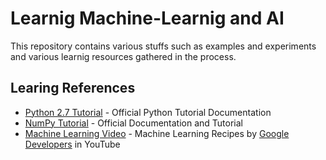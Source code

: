# Learnig Machine-Learnig and AI
This repository contains various stuffs such as examples and experiments and various learnig resources gathered in the process.

## Learing References
* [Python 2.7 Tutorial](https://docs.python.org/2.7/tutorial/) - Official Python Tutorial Documentation
* [NumPy Tutorial](https://docs.scipy.org/doc/numpy-dev/user/quickstart.html) - Official Documentation and Tutorial
* [Machine Learning Video](https://www.youtube.com/watch?v=cKxRvEZd3Mw) - Machine Learning Recipes by [Google Developers](https://www.youtube.com/channel/UC_x5XG1OV2P6uZZ5FSM9Ttw) in YouTube


